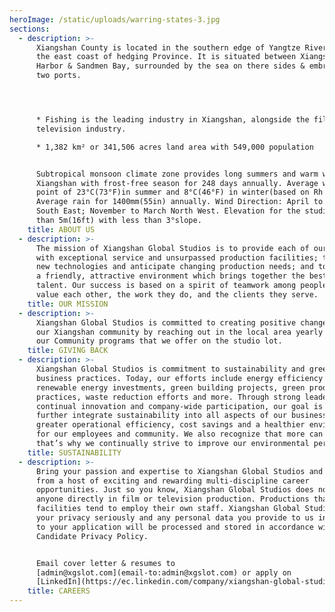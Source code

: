 ```yaml
---
heroImage: /static/uploads/warring-states-3.jpg
sections:
  - description: >-
      Xiangshan County is located in the southern edge of Yangtze River Delta &
      the east coast of hedging Province. It is situated between Xiangshan
      Harbor & Sandmen Bay, surrounded by the sea on there sides & embraced by
      two ports.




      * Fishing is the leading industry in Xiangshan, alongside the film &
      television industry.

      * 1,382 km² or 341,506 acres land area with 549,000 population


      Subtropical monsoon climate zone provides long summers and warm winters in
      Xiangshan with frost-free season for 248 days annually. Average with dew
      point of 23°C(73°F)in summer and 8°C(46°F) in winter(based on Rh 80%).
      Average rain for 1400mm(55in) annually. Wind Direction: April to October
      South East; November to March North West. Elevation for the studio is less
      than 5m(16ft) with less than 3°slope.
    title: ABOUT US
  - description: >-
      The mission of Xiangshan Global Studios is to provide each of our clients
      with exceptional service and unsurpassed production facilities; to embrace
      new technologies and anticipate changing production needs; and to provide
      a friendly, attractive environment which brings together the best creative
      talent. Our success is based on a spirit of teamwork among people who
      value each other, the work they do, and the clients they serve.
    title: OUR MISSION
  - description: >-
      Xiangshan Global Studios is committed to creating positive change within
      our Xiangshan community by reaching out in the local area yearly though
      our Community programs that we offer on the studio lot.
    title: GIVING BACK
  - description: >-
      Xiangshan Global Studios is commitment to sustainability and green studio
      business practices. Today, our efforts include energy efficiency programs,
      renewable energy investments, green building projects, green production
      practices, waste reduction efforts and more. Through strong leadership,
      continual innovation and company-wide participation, our goal is to
      further integrate sustainability into all aspects of our business for
      greater operational efficiency, cost savings and a healthier environment
      for our employees and community. We also recognize that more can be done;
      that’s why we continually strive to improve our environmental performance.
    title: SUSTAINABILITY
  - description: >-
      Bring your passion and expertise to Xiangshan Global Studios and choose
      from a host of exciting and rewarding multi-discipline career
      opportunities. Just so you know, Xiangshan Global Studios does not employ
      anyone directly in film or television production. Productions that use our
      facilities tend to employ their own staff. Xiangshan Global Studios takes
      your privacy seriously and any personal data you provide to us in relation
      to your application will be processed and stored in accordance with our
      Candidate Privacy Policy.


      Email cover letter & resumes to
      [admin@xgslot.com](email-to:admin@xgslot.com) or apply on
      [LinkedIn](https://ec.linkedin.com/company/xiangshan-global-studios)
    title: CAREERS
---
```


